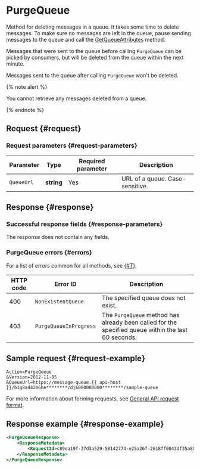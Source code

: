 # PurgeQueue

Method for deleting messages in a queue. It takes some time to delete messages. To make sure no messages are left in the queue, pause sending messages to the queue and call the [GetQueueAttributes](GetQueueAttributes.md) method.

Messages that were sent to the queue before calling `PurgeQueue` can be picked by consumers, but will be deleted from the queue within the next minute.

Messages sent to the queue after calling `PurgeQueue` won't be deleted.

{% note alert %}

You cannot retrieve any messages deleted from a queue.

{% endnote %}

## Request {#request}

### Request parameters {#request-parameters}

| Parameter | Type | Required parameter | Description |
----- | ----- | ----- | -----
| `QueueUrl` | **string** | Yes | URL of a queue. Case-sensitive. |

## Response {#response}

### Successful response fields {#response-parameters}

The response does not contain any fields.

### PurgeQueue errors {#errors}

For a list of errors common for all methods, see [{#T}](../common-errors.md).

| HTTP code | Error ID | Description |
----- | ----- | -----
| 400 | `NonExistentQueue` | The specified queue does not exist. |
| 403 | `PurgeQueueInProgress` | The `PurgeQueue` method has already been called for the specified queue within the last 60 seconds. |

## Sample request {#request-example}

```
Action=PurgeQueue
&Version=2012-11-05
&QueueUrl=https://message-queue.{{ api-host }}/b1g8ad42m6he********/dj6000000000********/sample-queue
```

For more information about forming requests, see [General API request format](../index.md#api-request).

## Response example {#response-example}

```xml
<PurgeQueueResponse>
    <ResponseMetadata>
        <RequestId>c89ea19f-37d3a529-58142774-e25a26f-2618ff0043df35a802b77c94********</RequestId>
    </ResponseMetadata>
</PurgeQueueResponse>
```
